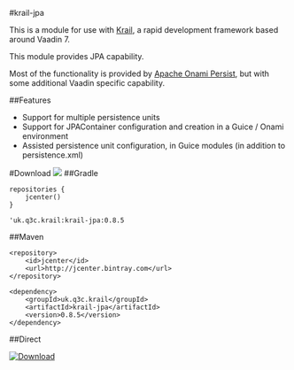 #krail-jpa

This is a module for use with [Krail](https://github.com/davidsowerby/krail), a rapid development framework based around Vaadin 7.

This module provides JPA capability.

Most of the functionality is provided by [Apache Onami Persist](https://onami.apache.org/persist/), but with some additional Vaadin specific capability.

##Features

* Support for multiple persistence units
* Support for JPAContainer configuration and creation in a Guice / Onami environment
* Assisted persistence unit configuration, in Guice modules (in addition to persistence.xml)

#Download
<a href='https://bintray.com/dsowerby/maven/krail-jpa/view?source=watch' alt='Get automatic notifications about new "krail-jpa" versions'><img src='https://www.bintray.com/docs/images/bintray_badge_color.png'></a>
##Gradle

```
repositories {
	jcenter()
}
```

```
'uk.q3c.krail:krail-jpa:0.8.5
```
##Maven

```
<repository>
	<id>jcenter</id>
	<url>http://jcenter.bintray.com</url>
</repository>

```

```
<dependency>
	<groupId>uk.q3c.krail</groupId>
	<artifactId>krail-jpa</artifactId>
	<version>0.8.5</version>
</dependency>
```
##Direct

[ ![Download](https://api.bintray.com/packages/dsowerby/maven/krail-jpa/images/download.svg) ](https://bintray.com/dsowerby/maven/krail-jpa/_latestVersion)


